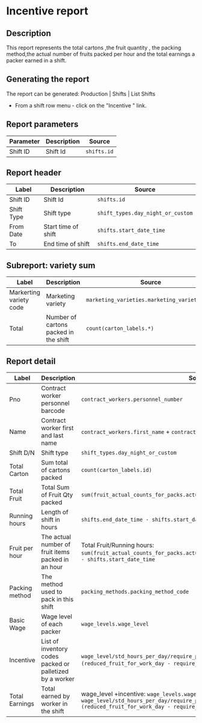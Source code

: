 # Incentive report

## Description
This report represents the total cartons ,the fruit quantity , the packing method,the actual number of fruits packed per hour
and the total  earnings a packer earned  in a shift.

## Generating the report
The report can be generated:
Production | Shifts | List Shifts
* From a shift row menu  - click on the "Incentive " link.


## Report parameters
| Parameter | Description | Source |
| ----- | ----------- | ------ |
|  Shift ID  |Shift Id | `shifts.id` |
## Report header
| Label | Description | Source |
| ----- | ----------- | ------ |
|  Shift ID  |Shift Id | `shifts.id` |
|  Shift Type | Shift type| `shift_types.day_night_or_custom` |
|  From Date |Start time of shift | `shifts.start_date_time` |
|  To |End time of shift | `shifts.end_date_time` |
## Subreport: variety sum
| Label | Description | Source |
| ----- | ----------- | ------ |
| Markerting variety code | Marketing variety | `marketing_varieties.marketing_variety_code` |
| Total  |Number of cartons packed in the shift  |`count(carton_labels.*)`  |
## Report detail
| Label | Description | Source |
| ----- | ----------- | ------ |
|  Pno |Contract worker personnel barcode | `contract_workers.personnel_number` |
|  Name |Contract worker first and last name | `contract_workers.first_name`  +  `contract_workers.last_name`|
|  Shift D/N |Shift type| `shift_types.day_night_or_custom` |
|  Total Carton |Sum total of cartons packed  | `count(carton_labels.id)`|
|  Total Fruit |Total Sum of  Fruit Qty packed | `sum(fruit_actual_counts_for_packs.actual_count_for_pack)` |
|  Running hours | Length of shift in hours| `shifts.end_date_time - shifts.start_date_time` | 
|  Fruit per hour | The actual number of fruit items packed in an hour | Total Fruit/Running hours: `sum(fruit_actual_counts_for_packs.actual_count_for_pack)`/`shifts.end_date_time - shifts.start_date_time` |
|  Packing method | The method used to pack in this shift| `packing_methods.packing_method_code` | 
|  Basic Wage | Wage level of each packer |`wage_levels.wage_level` |  
|  Incentive | List of inventory codes packed or palletized by a worker|`wage_level/std_hours_per_day/require_pack_hour * incentive_factor * (reduced_fruit_for_work_day - require_for_work_day`)
|  Total Earnings |Total earned by worker in the shift | wage_level +incentive: `wage_levels.wage_level + wage_level/std_hours_per_day/require_pack_hour * incentive_factor * (reduced_fruit_for_work_day - require_for_work_day)`|
